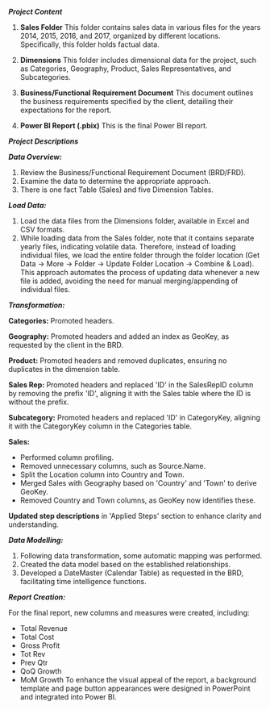 ***Project Content***

1) **Sales Folder**
   This folder contains sales data in various files for the years 2014, 2015, 2016, and 2017, organized by different locations. Specifically, this folder holds factual data.

2) **Dimensions**
   This folder includes dimensional data for the project, such as Categories, Geography, Product, Sales Representatives, and Subcategories.

3) **Business/Functional Requirement Document**
    This document outlines the business requirements specified by the client, detailing their expectations for the report.

4) **Power BI Report (.pbix)**
   This is the final Power BI report.


*****Project Descriptions*****

***Data Overview:***

1) Review the Business/Functional Requirement Document (BRD/FRD).
2) Examine the data to determine the appropriate approach.
3) There is one fact Table (Sales) and five Dimension Tables.

***Load Data:***

1) Load the data files from the Dimensions folder, available in Excel and CSV formats.
2) While loading data from the Sales folder, note that it contains separate yearly files, indicating volatile data. Therefore, instead of loading individual files, we load the entire folder through the folder location (Get Data → More → Folder → Update Folder Location → Combine & Load). This approach automates the process of updating data whenever a new file is added, avoiding the need for manual merging/appending of individual files.

***Transformation:***

**Categories:** Promoted headers.

**Geography:** Promoted headers and added an index as GeoKey, as requested by the client in the BRD.

**Product:** Promoted headers and removed duplicates, ensuring no duplicates in the dimension table.

**Sales Rep:** Promoted headers and replaced 'ID' in the SalesRepID column by removing the prefix 'ID', aligning it with the Sales table where the ID is without the prefix.

**Subcategory:** Promoted headers and replaced 'ID' in CategoryKey, aligning it with the CategoryKey column in the Categories table.

**Sales:** 
* Performed column profiling.
* Removed unnecessary columns, such as Source.Name.
* Split the Location column into Country and Town.
* Merged Sales with Geography based on 'Country' and 'Town' to derive GeoKey.
* Removed Country and Town columns, as GeoKey now identifies these.

**Updated step descriptions** in 'Applied Steps' section to enhance clarity and understanding.

***Data Modelling:***

1) Following data transformation, some automatic mapping was performed.
2) Created the data model based on the established relationships.
3) Developed a DateMaster (Calendar Table) as requested in the BRD, facilitating time intelligence functions.

***Report Creation:***

For the final report, new columns and measures were created, including:
* Total Revenue
* Total Cost
* Gross Profit
* Tot Rev
* Prev Qtr
* QoQ Growth
* MoM Growth
To enhance the visual appeal of the report, a background template and page button appearances were designed in PowerPoint and integrated into Power BI.
